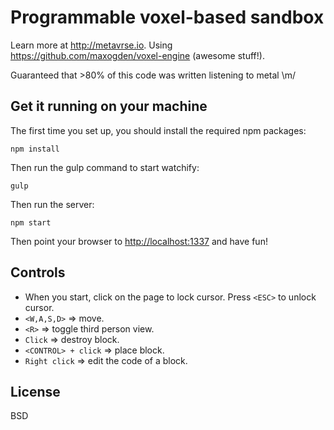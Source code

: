 # Programmable voxel-based sandbox

Learn more at http://metavrse.io. Using https://github.com/maxogden/voxel-engine (awesome stuff!).

Guaranteed that >80% of this code was written listening to metal \m/

## Get it running on your machine

The first time you set up, you should install the required npm packages:

```
npm install
```

Then run the gulp command to start watchify:
```
gulp
```

Then run the server:

```
npm start
```

Then point your browser to [http://localhost:1337](http://localhost:1337) and have fun!

## Controls
- When you start, click on the page to lock cursor. Press `<ESC>` to unlock cursor.
- `<W,A,S,D>` => move.
- `<R>` => toggle third person view.
- `Click` => destroy block.
- `<CONTROL> + click` => place block.
- `Right click` => edit the code of a block.

## License

BSD
